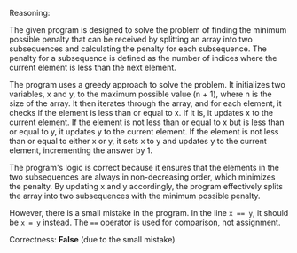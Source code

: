 Reasoning:

The given program is designed to solve the problem of finding the minimum possible penalty that can be received by splitting an array into two subsequences and calculating the penalty for each subsequence. The penalty for a subsequence is defined as the number of indices where the current element is less than the next element.

The program uses a greedy approach to solve the problem. It initializes two variables, x and y, to the maximum possible value (n + 1), where n is the size of the array. It then iterates through the array, and for each element, it checks if the element is less than or equal to x. If it is, it updates x to the current element. If the element is not less than or equal to x but is less than or equal to y, it updates y to the current element. If the element is not less than or equal to either x or y, it sets x to y and updates y to the current element, incrementing the answer by 1.

The program's logic is correct because it ensures that the elements in the two subsequences are always in non-decreasing order, which minimizes the penalty. By updating x and y accordingly, the program effectively splits the array into two subsequences with the minimum possible penalty.

However, there is a small mistake in the program. In the line `x == y`, it should be `x = y` instead. The `==` operator is used for comparison, not assignment.

Correctness: **False** (due to the small mistake)